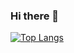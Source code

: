 ### Hi there 👋

[![Top Langs](https://github-readme-stats.vercel.app/api/top-langs/?username=NiiightmareXD&theme=dark)](https://github.com/anuraghazra/github-readme-stats)
<!--
**NiiightmareXD/NiiightmareXD** is a ✨ _special_ ✨ repository because its `README.md` (this file) appears on your GitHub profile.

Here are some ideas to get you started:

- 🔭 I’m currently working on ...
- 🌱 I’m currently learning ...
- 👯 I’m looking to collaborate on ...
- 🤔 I’m looking for help with ...
- 💬 Ask me about ...
- 📫 How to reach me: ...
- 😄 Pronouns: ...
- ⚡ Fun fact: ...
-->
